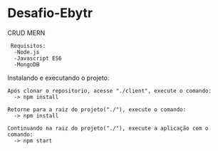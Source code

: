 # Desafio-Ebytr

   CRUD MERN

     Requisitos:
      -Node.js
      -Javascript ES6
      -MongoDB
  
  
  
 Instalando e executando o projeto:
 

    Após clonar o repositorio, acesse "./client", execute o comando:
      -> npm install

    Retorne para a raiz do projeto("./"), execute o comando:
      -> npm install

    Continuando na raiz do projeto("./"), execute a aplicação com o comando:
      -> npm start
